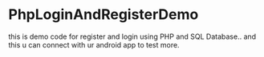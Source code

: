 # PhpLoginAndRegisterDemo

this is demo code for register and login using PHP and SQL Database.. and this u can connect with ur android app to test more.
